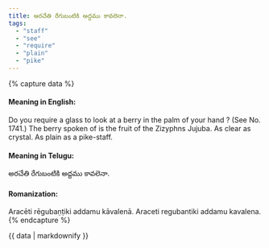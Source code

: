 ```yaml
---
title: అరచేతి రేగుబంటికి అద్దము కావలెనా.
tags:
  - "staff"
  - "see"
  - "require"
  - "plain"
  - "pike"
---
```


{% capture data %}
#### Meaning in English:
Do you require a glass to look at a berry in the palm of your hand ?
(See No. 1741.)
The berry spoken of is the fruit of the Zizyphns Jujuba.
As clear as crystal.
As plain as a pike-staff.

#### Meaning in Telugu:
అరచేతి రేగుబంటికి అద్దము కావలెనా.

#### Romanization:
Aracēti rēgubaṇṭiki addamu kāvalenā.
Araceti regubantiki addamu kavalena.
{% endcapture %}

{{ data | markdownify }}

